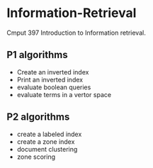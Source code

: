 # Information-Retrieval
Cmput 397 Introduction to Information retrieval. 


## P1 algorithms
- Create an inverted index
- Print an inverted index
- evaluate boolean queries 
- evaluate terms in a vertor space

## P2 algorithms
- create a labeled index
- create a zone index
- document clustering
- zone scoring 
